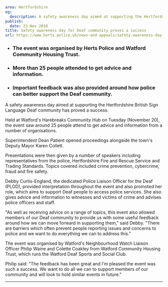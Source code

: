 ```yaml
area: Hertfordshire
og:
  description: A safety awareness day aimed at supporting the Hertfordshire British Sign Language Deaf community has proved a success.
publish:
  date: 23 Nov 2018
title: Safety awareness day for Deaf community proves a success
url: https://www.herts.police.uk/news-and-appeals/safety-awareness-day-for-deaf-community-proves-a-success-2128C
```

* ### The event was organised by Herts Police and Watford Community Housing Trust.

 * ### More than 25 people attended to get advice and information.

 * ### Important feedback was also provided around how police can better support the Deaf community.

A safety awareness day aimed at supporting the Hertfordshire British Sign Language Deaf community has proved a success.

Held at Watford's Harebreaks Community Hub on Tuesday (November 20), the event saw around 25 people attend to get advice and information from a number of organisations.

Superintendent Dean Patient opened proceedings alongside the town's Deputy Mayor Karen Collett.

Presentations were then given by a number of speakers including representatives from the police, Hertfordshire Fire and Rescue Service and Trading Standards. Topics covered included crime prevention, cybercrime, fraud and fire safety.

Debby Curtis-England, the dedicated Police Liaison Officer for the Deaf (PLOD), provided interpretation throughout the event and also promoted her role, which aims to support Deaf people to access police services. She also gives advice and information to witnesses and victims of crime and advises police officers and staff.

"As well as receiving advice on a range of topics, this event also allowed members of our Deaf community to provide us with some useful feedback around how we can move forward in supporting them," said Debby. "There are barriers which often prevent people reporting issues and concerns to police and we want to do everything we can to address this."

The event was organised by Watford's Neighbourhood Watch Liaison Officer Philip Waine and Colette Coakley from Watford Community Housing Trust, which runs the Watford Deaf Sports and Social Club.

Philip said: "The feedback has been great and I'm pleased the event was such a success. We want to do all we can to support members of our community and will look to hold similar events in future."

** **
